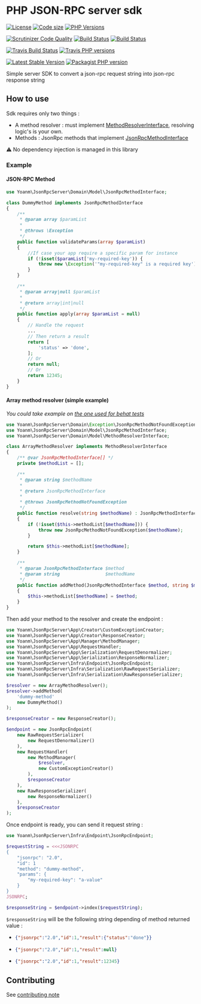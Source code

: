 # PHP JSON-RPC server sdk
 [![License](https://img.shields.io/github/license/yoanm/php-jsonrpc-server-sdk.svg)](https://github.com/yoanm/php-jsonrpc-server-sdk) [![Code size](https://img.shields.io/github/languages/code-size/yoanm/php-jsonrpc-server-sdk.svg)](https://github.com/yoanm/php-jsonrpc-server-sdk) [![PHP Versions](https://img.shields.io/badge/php-7.0%20%2F%207.1%20%2F%207.2-8892BF.svg)](https://php.net/)

[![Scrutinizer Code Quality](https://scrutinizer-ci.com/g/yoanm/php-jsonrpc-server-sdk/badges/quality-score.png?b=master)](https://scrutinizer-ci.com/g/yoanm/php-jsonrpc-server-sdk/?branch=master) [![Build Status](https://scrutinizer-ci.com/g/yoanm/php-jsonrpc-server-sdk/badges/build.png?b=master)](https://scrutinizer-ci.com/g/yoanm/php-jsonrpc-server-sdk/build-status/master) [![Build Status](https://scrutinizer-ci.com/g/yoanm/php-jsonrpc-server-sdk/badges/build.png?b=master)](https://scrutinizer-ci.com/g/yoanm/php-jsonrpc-server-sdk/build-status/master)

[![Travis Build Status](https://img.shields.io/travis/yoanm/php-jsonrpc-server-sdk/master.svg?label=travis)](https://travis-ci.org/yoanm/php-jsonrpc-server-sdk) [![Travis PHP versions](https://img.shields.io/travis/php-v/yoanm/php-jsonrpc-server-sdk.svg)](https://travis-ci.org/yoanm/php-jsonrpc-server-sdk)

[![Latest Stable Version](https://img.shields.io/packagist/v/yoanm/jsonrpc-server-sdk.svg)](https://packagist.org/packages/yoanm/jsonrpc-server-sdk) [![Packagist PHP version](https://img.shields.io/packagist/php-v/yoanm/jsonrpc-server-sdk.svg)](https://packagist.org/packages/yoanm/jsonrpc-server-sdk)

Simple server SDK to convert a json-rpc request string into json-rpc response string

## How to use

Sdk requires only two things : 
 - A method resolver : must implement [MethodResolverInterface](./src/Domain/Model/MethodResolverInterface.php), resolving logic's is your own.
 - Methods : JsonRpc methods that implement [JsonRpcMethodInterface](./src/Domain/Model/JsonRpcMethodInterface.php)
 
:warning: No dependency injection is managed in this library 

### Example
#### JSON-RPC Method
```php
use Yoanm\JsonRpcServer\Domain\Model\JsonRpcMethodInterface;

class DummyMethod implements JsonRpcMethodInterface
{
    /**
     * @param array $paramList
     *
     * @throws \Exception
     */
    public function validateParams(array $paramList)
    {
        //If case your app require a specific param for instance
        if (!isset($paramList['my-required-key')) {
            throw new \Exception('"my-required-key" is a required key');
        }
    }

    /**
     * @param array|null $paramList
     * 
     * @return array|int|null
     */
    public function apply(array $paramList = null)
    {
        // Handle the request
        ...
        // Then return a result
        return [
            'status' => 'done',
        ];
        // Or
        return null;
        // Or
        return 12345;
    }
}
```
#### Array method resolver (simple example)
*You could take example on [the one used for behat tests](./features/bootstrap/App/BehatMethodResolver.php)*
```php
use Yoanm\JsonRpcServer\Domain\Exception\JsonRpcMethodNotFoundException;
use Yoanm\JsonRpcServer\Domain\Model\JsonRpcMethodInterface;
use Yoanm\JsonRpcServer\Domain\Model\MethodResolverInterface;

class ArrayMethodResolver implements MethodResolverInterface
{
    /** @var JsonRpcMethodInterface[] */
    private $methodList = [];

    /**
     * @param string $methodName
     *
     * @return JsonRpcMethodInterface
     *
     * @throws JsonRpcMethodNotFoundException
     */
    public function resolve(string $methodName) : JsonRpcMethodInterface
    {
        if (!isset($this->methodList[$methodName])) {
            throw new JsonRpcMethodNotFoundException($methodName);
        }

        return $this->methodList[$methodName];
    }

    /**
     * @param JsonRpcMethodInterface $method
     * @param string                 $methodName
     */
    public function addMethod(JsonRpcMethodInterface $method, string $methodName)
    {
        $this->methodList[$methodName] = $method;
    }
}
```

Then add your method to the resolver and create the endpoint : 
```php
use Yoanm\JsonRpcServer\App\Creator\CustomExceptionCreator;
use Yoanm\JsonRpcServer\App\Creator\ResponseCreator;
use Yoanm\JsonRpcServer\App\Manager\MethodManager;
use Yoanm\JsonRpcServer\App\RequestHandler;
use Yoanm\JsonRpcServer\App\Serialization\RequestDenormalizer;
use Yoanm\JsonRpcServer\App\Serialization\ResponseNormalizer;
use Yoanm\JsonRpcServer\Infra\Endpoint\JsonRpcEndpoint;
use Yoanm\JsonRpcServer\Infra\Serialization\RawRequestSerializer;
use Yoanm\JsonRpcServer\Infra\Serialization\RawResponseSerializer;

$resolver = new ArrayMethodResolver();
$resolver->addMethod(
    'dummy-method'
    new DummyMethod()
);

$responseCreator = new ResponseCreator();

$endpoint = new JsonRpcEndpoint(
    new RawRequestSerializer(
        new RequestDenormalizer()
    ),
    new RequestHandler(
        new MethodManager(
            $resolver,
            new CustomExceptionCreator()
        ),
        $responseCreator
    ),
    new RawResponseSerializer(
        new ResponseNormalizer()
    ),
    $responseCreator
);
```

Once endpoint is ready, you can send it request string : 
```php
use Yoanm\JsonRpcServer\Infra\Endpoint\JsonRpcEndpoint;

$requestString = <<<JSONRPC
{
    "jsonrpc": "2.0",
    "id": 1
    "method": "dummy-method",
    "params": {
        "my-required-key": "a-value"
    }
}
JSONRPC;

$responseString = $endpoint->index($requestString);
```

`$responseString` will be the following string depending of method returned value : 
 * ```json
   {"jsonrpc":"2.0","id":1,"result":{"status":"done"}}
   ```
 * ```json
   {"jsonrpc":"2.0","id":1,"result":null}
   ```

 * ```json
   {"jsonrpc":"2.0","id":1,"result":12345}
   ```

## Contributing
See [contributing note](./CONTRIBUTING.md)
